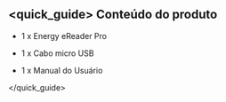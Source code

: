 ## <quick_guide> Conteúdo do produto

- 1 x Energy eReader Pro

- 1 x Cabo micro USB

- 1 x Manual do Usuário


</quick_guide>
